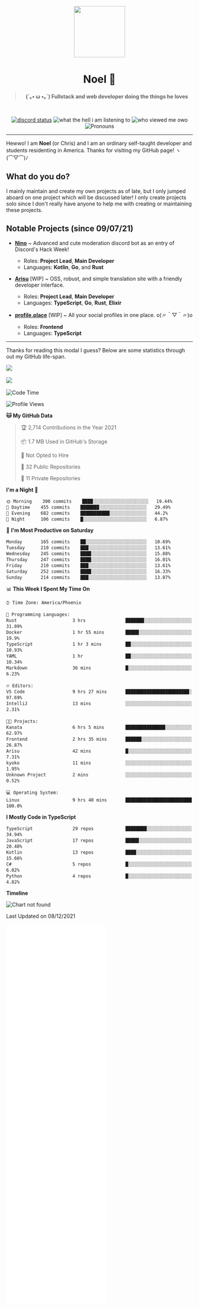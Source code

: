 <div align='center'>
  <div align='center'>
    <img
      src='https://cdn.floofy.dev/art/icons/icon_cinnamonserval.png'
      width='138'
      height='138'
    />
  </div>
  <h1>Noel 🐾</h1>
  <blockquote><strong>(´｡• ω •｡`) Fullstack and web developer doing the things he loves</strong></blockquote>

  <br />

  <a href='https://discord.com/users/280158289667555328' target='_blank'><img alt="discord status" src="https://dev.discordprofiles.me/badge/status/280158289667555328" /></a>
  <img alt="what the hell i am listening to" src="https://dev.discordprofiles.me/badge/spotify/280158289667555328" />
  <img alt="who viewed me owo" src="https://komarev.com/ghpvc/?username=auguwu" />
  <img alt='Pronouns' src='https://img.shields.io/endpoint?url=https://pronoundb.org/shields/6004d014406af11e4593a013' />
</div>

<hr />

Hewwo! I am **Noel** (or Chris) and I am an ordinary self-taught developer and students residenting in America. Thanks for visiting my GitHub page! ヽ(⌒▽⌒)ﾉ

## What do you do?
I mainly maintain and create my own projects as of late, but I only jumped aboard on one project which will be discussed later! I only create projects
solo since I don't really have anyone to help me with creating or maintaining these projects.

## Notable Projects (since 09/07/21)
- [**Nino**](https://nino.sh) ~ Advanced and cute moderation discord bot as an entry of Discord's Hack Week!
  - Roles: **Project Lead**, **Main Developer**
  - Languages: **Kotlin**, **Go**, and **Rust**

- [**Arisu**](https://arisu.land) [WIP] ~ OSS, robust, and simple translation site with a friendly developer interface.
  - Roles: **Project Lead**, **Main Developer**
  - Languages: **TypeScript**, **Go**, **Rust**, **Elixir**

- [**profile.place**](https://profile.place) [WIP] ~ All your social profiles in one place. o(〃＾▽＾〃)o
  - Roles: **Frontend**
  - Languages: **TypeScript**

---

Thanks for reading this modal I guess? Below are some statistics through out my GitHub life-span.

![](https://github-readme-stats.vercel.app/api?username=auguwu&count_private=true&show_icons=true&theme=gruvbox)

![](https://github-readme-stats.vercel.app/api/top-langs/?username=auguwu&layout=compact&theme=gruvbox)

<!--START_SECTION:waka-->
![Code Time](http://img.shields.io/badge/Code%20Time-2%2C481%20hrs%2021%20mins-blue)

![Profile Views](http://img.shields.io/badge/Profile%20Views-15-blue)

**🐱 My GitHub Data** 

> 🏆 2,714 Contributions in the Year 2021
 > 
> 📦 1.7 MB Used in GitHub's Storage 
 > 
> 🚫 Not Opted to Hire
 > 
> 📜 32 Public Repositories 
 > 
> 🔑 11 Private Repositories  
 > 
**I'm a Night 🦉** 

```text
🌞 Morning    300 commits    ████░░░░░░░░░░░░░░░░░░░░░   19.44% 
🌆 Daytime    455 commits    ███████░░░░░░░░░░░░░░░░░░   29.49% 
🌃 Evening    682 commits    ███████████░░░░░░░░░░░░░░   44.2% 
🌙 Night      106 commits    █░░░░░░░░░░░░░░░░░░░░░░░░   6.87%

```
📅 **I'm Most Productive on Saturday** 

```text
Monday       165 commits    ██░░░░░░░░░░░░░░░░░░░░░░░   10.69% 
Tuesday      210 commits    ███░░░░░░░░░░░░░░░░░░░░░░   13.61% 
Wednesday    245 commits    ████░░░░░░░░░░░░░░░░░░░░░   15.88% 
Thursday     247 commits    ████░░░░░░░░░░░░░░░░░░░░░   16.01% 
Friday       210 commits    ███░░░░░░░░░░░░░░░░░░░░░░   13.61% 
Saturday     252 commits    ████░░░░░░░░░░░░░░░░░░░░░   16.33% 
Sunday       214 commits    ███░░░░░░░░░░░░░░░░░░░░░░   13.87%

```


📊 **This Week I Spent My Time On** 

```text
⌚︎ Time Zone: America/Phoenix

💬 Programming Languages: 
Rust                     3 hrs               ███████░░░░░░░░░░░░░░░░░░   31.09% 
Docker                   1 hr 55 mins        █████░░░░░░░░░░░░░░░░░░░░   19.9% 
TypeScript               1 hr 3 mins         ██░░░░░░░░░░░░░░░░░░░░░░░   10.93% 
YAML                     1 hr                ██░░░░░░░░░░░░░░░░░░░░░░░   10.34% 
Markdown                 36 mins             █░░░░░░░░░░░░░░░░░░░░░░░░   6.23%

🔥 Editors: 
VS Code                  9 hrs 27 mins       ████████████████████████░   97.69% 
IntelliJ                 13 mins             ░░░░░░░░░░░░░░░░░░░░░░░░░   2.31%

🐱‍💻 Projects: 
Kanata                   6 hrs 5 mins        ███████████████░░░░░░░░░░   62.97% 
Frontend                 2 hrs 35 mins       ██████░░░░░░░░░░░░░░░░░░░   26.87% 
Arisu                    42 mins             █░░░░░░░░░░░░░░░░░░░░░░░░   7.31% 
kyoko                    11 mins             ░░░░░░░░░░░░░░░░░░░░░░░░░   1.95% 
Unknown Project          2 mins              ░░░░░░░░░░░░░░░░░░░░░░░░░   0.52%

💻 Operating System: 
Linux                    9 hrs 40 mins       █████████████████████████   100.0%

```

**I Mostly Code in TypeScript** 

```text
TypeScript               29 repos            ████████░░░░░░░░░░░░░░░░░   34.94% 
JavaScript               17 repos            █████░░░░░░░░░░░░░░░░░░░░   20.48% 
Kotlin                   13 repos            ████░░░░░░░░░░░░░░░░░░░░░   15.66% 
C#                       5 repos             █░░░░░░░░░░░░░░░░░░░░░░░░   6.02% 
Python                   4 repos             █░░░░░░░░░░░░░░░░░░░░░░░░   4.82%

```


**Timeline**

![Chart not found](https://raw.githubusercontent.com/auguwu/auguwu/master/charts/bar_graph.png) 


 Last Updated on 08/12/2021
<!--END_SECTION:waka-->

![](./github-metrics.svg)

